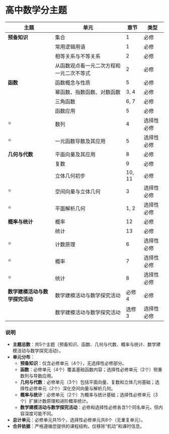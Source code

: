 # 高中数学分主题
| 主题                           | 单元                                     | 章节   | 类型       |
| ------------------------------ | ---------------------------------------- | ------ | ---------- |
| **预备知识**                   | 集合                                     | 1      | 必修       |
|                                | 常用逻辑用语                             | 1      | 必修       |
|                                | 相等关系与不等关系                       | 2      | 必修       |
|                                | 从函数观点看一元二次方程和一元二次不等式 | 2      | 必修       |
| **函数**                       | 函数概念与性质                           | 5      | 必修       |
|                                | 幂函数、指数函数、对数函数               | 3, 4   | 必修       |
|                                | 三角函数                                 | 6, 7   | 必修       |
|                                | 函数应用                                 | 5      | 必修       |
| ⭐                              | 数列                                     | 4      | 选择性必修 |
| ⭐                              | 一元函数导数及其应用                     | 5      | 选择性必修 |
| **几何与代数**                 | 平面向量及其应用                         | 8      | 必修       |
|                                | 复数                                     | 9      | 必修       |
|                                | 立体几何初步                             | 10, 11 | 必修       |
| ⭐                              | 空间向量与立体几何                       | 3      | 选择性必修 |
| ⭐                              | 平面解析几何                             | 1, 2   | 选择性必修 |
| **概率与统计**                 | 概率                                     | 12     | 必修       |
|                                | 统计                                     | 13     | 必修       |
| ⭐                              | 计数原理                                 | 6      | 选择性必修 |
| ⭐                              | 概率                                     | 7      | 选择性必修 |
| ⭐                              | 统计                                     | 8      | 选择性必修 |
| **数学建模活动与数学探究活动** | 数学建模活动与数学探究活动               | 必修 4 | 必修       |
|                                | 数学建模活动与数学探究活动               | 选修 3 | 选择性必修 |

### 说明
- **主题总数**：共5个主题（预备知识、函数、几何与代数、概率与统计、数学建模活动与数学探究活动）。
- **单元分布**：
  - **预备知识**：仅含必修单元（4个），无选择性必修部分。
  - **函数**：必修单元（4个）覆盖基础函数内容；选择性必修单元（2个）侧重数列与导数应用。
  - **几何与代数**：必修单元（3个）包括平面向量、复数和立体几何基础；选择性必修单元（2个）深化空间向量与解析几何。
  - **概率与统计**：必修单元（2个）为概率与统计基础；选择性必修单元（3个）扩展计数原理和进阶概率统计。
  - **数学建模活动与数学探究活动**：必修和选择性必修各含1个同名单元，但内容深度可能不同。
- **总计单元**：必修单元共15个，选择性必修单元共8个（无重复单元）。 
- **合并依据**：严格遵循您提供的课程结构，仅移除“机动”和课时信息。